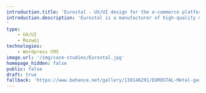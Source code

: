 ```yaml
---
introduction.title: 'Eurostal - UX/UI design for the e-commerce platform of a Polish metal garage manufacturer'
introduction.description: 'Eurostal is a manufacturer of high-quality metal garages. Our task was to design an intuitive interface for their new online store, along with an expanded product configurator.
'
type:
    - UX/UI
    - Rozwój
technologies:
    - Wordpress CMS
image.url: '/img/case-studies/Eurostal.jpg'
homepage_hidden: false
public: false
draft: true
fallback: 'https://www.behance.net/gallery/138146291/EUROSTAL-Metal-garage-e-commerce'
---
```

